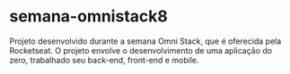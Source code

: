 # semana-omnistack8
 Projeto desenvolvido durante a semana Omni Stack, que é oferecida pela Rocketseat. O projeto envolve o desenvolvimento de uma aplicação do zero, trabalhado seu back-end, front-end e mobile. 
